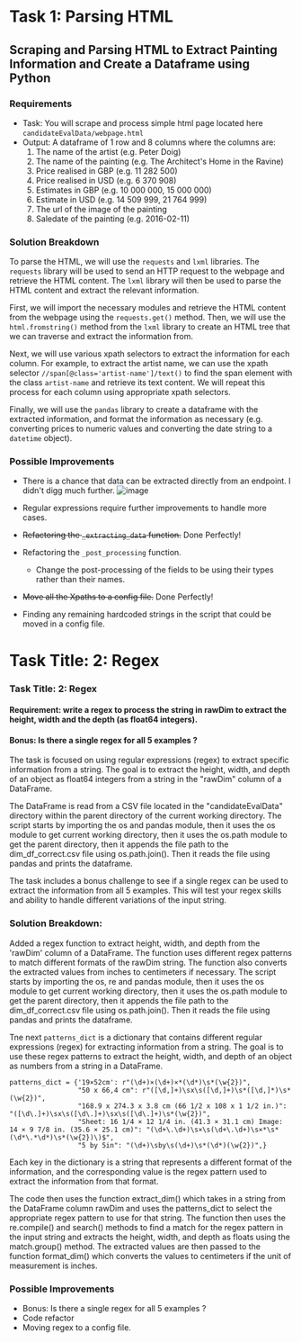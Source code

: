 # Task 1: Parsing HTML
## Scraping and Parsing HTML to Extract Painting Information and Create a Dataframe using Python

### Requirements
- Task: You will scrape and process simple html page located here `candidateEvalData/webpage.html`
- Output: A dataframe of 1 row and 8 columns where the columns are:
    1. The name of the artist (e.g. Peter Doig)
    2. The name of the painting (e.g. The Architect's Home in the Ravine)
    3. Price realised in GBP (e.g. 11 282 500)
    4. Price realised in USD (e.g. 6 370 908)
    5. Estimates in GBP (e.g. 10 000 000, 15 000 000)
    6. Estimate in USD (e.g. 14 509 999, 21 764 999)
    7. The url of the image of the painting
    8. Saledate of the painting (e.g. 2016-02-11)

### Solution Breakdown

To parse the HTML, we will use the `requests` and `lxml` libraries. The `requests` library will be used to send
an HTTP request to the webpage and retrieve the HTML content. The `lxml` library will then be used to parse the HTML
content and extract the relevant information.

First, we will import the necessary modules and retrieve the HTML content from the webpage using the `requests.get()` method.
Then, we will use the `html.fromstring()` method from the `lxml` library to create an HTML tree that we can traverse
and extract the information from.

Next, we will use various xpath selectors to extract the information for each column. For example, to extract
the artist name, we can use the xpath selector `//span[@class='artist-name']/text()` to find the span element with
the class `artist-name` and retrieve its text content. We will repeat this process for each column
using appropriate xpath selectors.

Finally, we will use the `pandas` library to create a dataframe with the extracted information, and format the
information as necessary (e.g. converting prices to numeric values and converting the date string to a `datetime` object).

### Possible Improvements

- There is a chance that data can be extracted directly from an endpoint. I didn't digg much further.
![image](https://user-images.githubusercontent.com/7511696/213869937-6d676c94-190b-499f-9e15-50916f6e9406.png)

- Regular expressions require further improvements to handle more cases.

- ~~Refactoring the `_extracting_data` function.~~ Done Perfectly!

- Refactoring the `_post_processing` function.
   - Change the post-processing of the fields to be using their types rather than their names.

- ~~Move all the Xpaths to a config file.~~ Done Perfectly!

- Finding any remaining hardcoded strings in the script that could be moved in a config file.

Task Title: 2: Regex
====================

### Task Title: 2: Regex
#### Requirement: write a regex to process the string in rawDim to extract the height, width and the depth (as float64 integers).
#### Bonus: Is there a single regex for all 5 examples ?

The task is focused on using regular expressions (regex) to extract specific information from a string. The goal is to extract the height, width, and depth of an object as float64 integers from a string in the "rawDim" column of a DataFrame.

The DataFrame is read from a CSV file located in the "candidateEvalData" directory within the parent directory of the current working directory. The script starts by importing the os and pandas module, then it uses the os module to get current working directory, then it uses the os.path module to get the parent directory, then it appends the file path to the dim_df_correct.csv file using os.path.join(). Then it reads the file using pandas and prints the dataframe.

The task includes a bonus challenge to see if a single regex can be used to extract the information from all 5 examples. This will test your regex skills and ability to handle different variations of the input string.

### Solution Breakdown:

Added a regex function to extract height, width, and depth from the 'rawDim' column of a DataFrame. 
The function uses different regex patterns to match different formats of the rawDim string. The function 
also converts the extracted values from inches to centimeters if necessary. The script starts by importing 
the os, re and pandas module, then it uses the os module to get current working directory, then it uses the 
os.path module to get the parent directory, then it appends the file path to the dim_df_correct.csv file using 
os.path.join(). Then it reads the file using pandas and prints the dataframe.

Tne next `patterns_dict` is a dictionary that contains different regular expressions (regex) for extracting information from a 
string. The goal is to use these regex patterns to extract the height, width, and depth of an object as numbers from 
a string in a DataFrame.

```
patterns_dict = {'19×52cm': r"(\d+)×(\d+)×*(\d*)\s*(\w{2})",
                 "50 x 66,4 cm": r"([\d,]+)\sx\s([\d,]+)\s*([\d,]*)\s*(\w{2})",
                 "168.9 x 274.3 x 3.8 cm (66 1/2 x 108 x 1 1/2 in.)": "([\d\.]+)\sx\s([\d\.]+)\sx\s([\d\.]+)\s*(\w{2})",
                 "Sheet: 16 1/4 × 12 1/4 in. (41.3 × 31.1 cm) Image: 14 × 9 7/8 in. (35.6 × 25.1 cm)": "(\d+\.\d+)\s×\s(\d+\.\d+)\s×*\s*(\d*\.*\d*)\s*(\w{2})\)$",
                 "5 by 5in": "(\d+)\sby\s(\d+)\s*(\d*)(\w{2})",}
```
                 
Each key in the dictionary is a string that represents a different format of the information, and the corresponding 
value is the regex pattern used to extract the information from that format.

The code then uses the function extract_dim() which takes in a string from the DataFrame column rawDim and uses the 
patterns_dict to select the appropriate regex pattern to use for that string. The function then uses the re.compile() 
and search() methods to find a match for the regex pattern in the input string and extracts the height, width, and 
depth as floats using the match.group() method. The extracted values are then passed to the function format_dim() 
which converts the values to centimeters if the unit of measurement is inches.

### Possible Improvements

- Bonus: Is there a single regex for all 5 examples ?
- Code refactor
- Moving regex to a config file.

